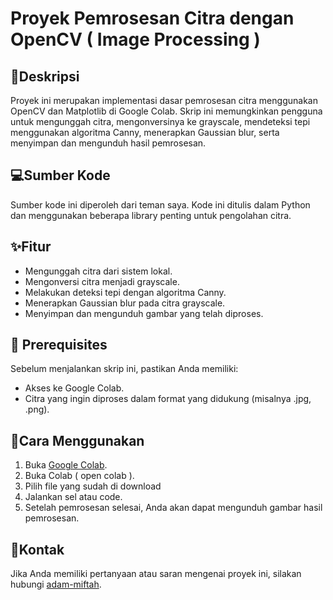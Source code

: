 # Proyek Pemrosesan Citra dengan OpenCV ( Image Processing )

## 💬Deskripsi
Proyek ini merupakan implementasi dasar pemrosesan citra menggunakan OpenCV dan Matplotlib di Google Colab. Skrip ini memungkinkan pengguna untuk mengunggah citra, mengonversinya ke grayscale, mendeteksi tepi menggunakan algoritma Canny, menerapkan Gaussian blur, serta menyimpan dan mengunduh hasil pemrosesan.

## 💻Sumber Kode
Sumber kode ini diperoleh dari teman saya. Kode ini ditulis dalam Python dan menggunakan beberapa library penting untuk pengolahan citra.

## ✨Fitur
- Mengunggah citra dari sistem lokal.
- Mengonversi citra menjadi grayscale.
- Melakukan deteksi tepi dengan algoritma Canny.
- Menerapkan Gaussian blur pada citra grayscale.
- Menyimpan dan mengunduh gambar yang telah diproses.

## 🔧 Prerequisites
Sebelum menjalankan skrip ini, pastikan Anda memiliki:
- Akses ke Google Colab.
- Citra yang ingin diproses dalam format yang didukung (misalnya .jpg, .png).

## 🚀Cara Menggunakan
1. Buka [Google Colab](https://colab.research.google.com/).
2. Buka Colab ( open colab ).
3. Pilih file yang sudah di download
4. Jalankan sel atau code.
5. Setelah pemrosesan selesai, Anda akan dapat mengunduh gambar hasil pemrosesan.


## 📧Kontak
Jika Anda memiliki pertanyaan atau saran mengenai proyek ini, silakan hubungi [adam-miftah](adammiftah196@gmail.com).
